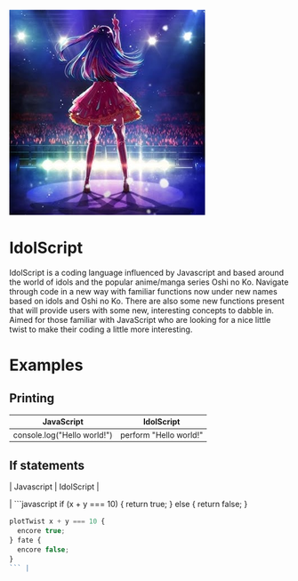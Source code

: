 ![Alt text](doc/logo.png)

# IdolScript

IdolScript is a coding language influenced by Javascript and based around the world of idols and the popular anime/manga series Oshi no Ko. Navigate through code in a new way with familiar functions now under new names based on idols and Oshi no Ko. There are also some new functions present that will provide users with some new, interesting concepts to dabble in. Aimed for those familiar with JavaScript who are looking for a nice little twist to make their coding a little more interesting.

# Examples

## Printing ##

| JavaScript                          | IdolScript                 |
|-------------------------------------|-----------------------------|
| console.log("Hello world!")        | perform "Hello world!"      |

## If statements ##

| Javascript | IdolScript |

| ```javascript
if (x + y === 10) {
  return true;
} else {
  return false;
}
```javascript
plotTwist x + y === 10 {
  encore true;
} fate {
  encore false;
}
``` |




